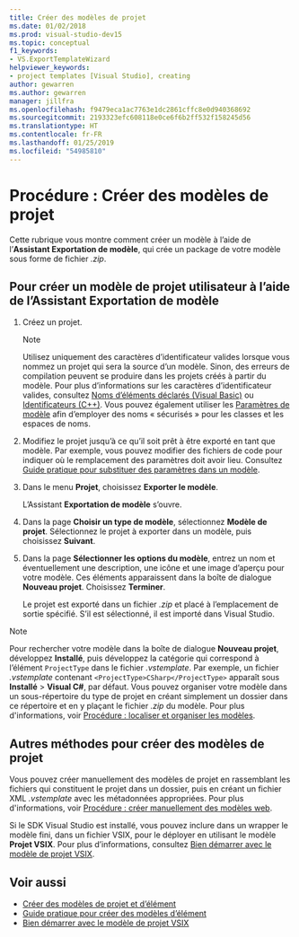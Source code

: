 ```yaml
---
title: Créer des modèles de projet
ms.date: 01/02/2018
ms.prod: visual-studio-dev15
ms.topic: conceptual
f1_keywords:
- VS.ExportTemplateWizard
helpviewer_keywords:
- project templates [Visual Studio], creating
author: gewarren
ms.author: gewarren
manager: jillfra
ms.openlocfilehash: f9479eca1ac7763e1dc2861cffc8e0d940368692
ms.sourcegitcommit: 2193323efc608118e0ce6f6b2ff532f158245d56
ms.translationtype: HT
ms.contentlocale: fr-FR
ms.lasthandoff: 01/25/2019
ms.locfileid: "54985810"
---
```

# <a name="how-to-create-project-templates"></a>Procédure : Créer des modèles de projet

Cette rubrique vous montre comment créer un modèle à l’aide de l’**Assistant Exportation de modèle**, qui crée un package de votre modèle sous forme de fichier *.zip*.

## <a name="to-create-a-user-project-template-by-using-the-export-template-wizard"></a>Pour créer un modèle de projet utilisateur à l’aide de l’Assistant Exportation de modèle

1. Créez un projet.

    > [!NOTE]
    > Utilisez uniquement des caractères d’identificateur valides lorsque vous nommez un projet qui sera la source d’un modèle. Sinon, des erreurs de compilation peuvent se produire dans les projets créés à partir du modèle. Pour plus d’informations sur les caractères d’identificateur valides, consultez [Noms d’éléments déclarés (Visual Basic)](/dotnet/visual-basic/programming-guide/language-features/declared-elements/declared-element-names) ou [Identificateurs (C++)](/cpp/cpp/identifiers-cpp). Vous pouvez également utiliser les [Paramètres de modèle](../ide/template-parameters.md) afin d’employer des noms « sécurisés » pour les classes et les espaces de noms.

2. Modifiez le projet jusqu’à ce qu’il soit prêt à être exporté en tant que modèle. Par exemple, vous pouvez modifier des fichiers de code pour indiquer où le remplacement des paramètres doit avoir lieu. Consultez [Guide pratique pour substituer des paramètres dans un modèle](../ide/how-to-substitute-parameters-in-a-template.md).

3. Dans le menu **Projet**, choisissez **Exporter le modèle**.

   L’Assistant **Exportation de modèle** s’ouvre.

4. Dans la page **Choisir un type de modèle**, sélectionnez **Modèle de projet**. Sélectionnez le projet à exporter dans un modèle, puis choisissez **Suivant**.

5. Dans la page **Sélectionner les options du modèle**, entrez un nom et éventuellement une description, une icône et une image d’aperçu pour votre modèle. Ces éléments apparaissent dans la boîte de dialogue **Nouveau projet**. Choisissez **Terminer**.

   Le projet est exporté dans un fichier *.zip* et placé à l’emplacement de sortie spécifié. S’il est sélectionné, il est importé dans Visual Studio.

>[!NOTE]
> Pour rechercher votre modèle dans la boîte de dialogue **Nouveau projet**, développez **Installé**, puis développez la catégorie qui correspond à l’élément `ProjectType` dans le fichier *.vstemplate*. Par exemple, un fichier *.vstemplate* contenant `<ProjectType>CSharp</ProjectType>` apparaît sous **Installé** > **Visual C#**, par défaut. Vous pouvez organiser votre modèle dans un sous-répertoire du type de projet en créant simplement un dossier dans ce répertoire et en y plaçant le fichier *.zip* du modèle. Pour plus d'informations, voir [Procédure : localiser et organiser les modèles](../ide/how-to-locate-and-organize-project-and-item-templates.md).

## <a name="other-ways-to-create-project-templates"></a>Autres méthodes pour créer des modèles de projet

Vous pouvez créer manuellement des modèles de projet en rassemblant les fichiers qui constituent le projet dans un dossier, puis en créant un fichier XML *.vstemplate* avec les métadonnées appropriées. Pour plus d'informations, voir [Procédure : créer manuellement des modèles web](../ide/how-to-manually-create-web-templates.md).

Si le SDK Visual Studio est installé, vous pouvez inclure dans un wrapper le modèle fini, dans un fichier VSIX, pour le déployer en utilisant le modèle **Projet VSIX**. Pour plus d’informations, consultez [Bien démarrer avec le modèle de projet VSIX](../extensibility/getting-started-with-the-vsix-project-template.md).

## <a name="see-also"></a>Voir aussi

- [Créer des modèles de projet et d’élément](../ide/creating-project-and-item-templates.md)
- [Guide pratique pour créer des modèles d’élément](../ide/how-to-create-item-templates.md)
- [Bien démarrer avec le modèle de projet VSIX](../extensibility/getting-started-with-the-vsix-project-template.md)